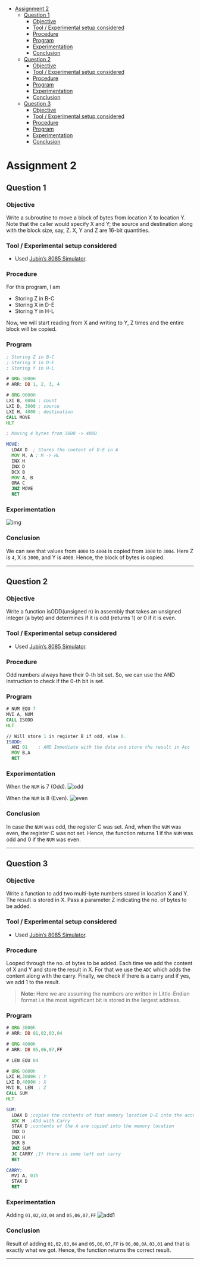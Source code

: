 - [Assignment 2](#assignment-2)
  - [Question 1](#question-1)
    - [Objective](#objective)
    - [Tool / Experimental setup considered](#tool--experimental-setup-considered)
    - [Procedure](#procedure)
    - [Program](#program)
    - [Experimentation](#experimentation)
    - [Conclusion](#conclusion)
  - [Question 2](#question-2)
    - [Objective](#objective-1)
    - [Tool / Experimental setup considered](#tool--experimental-setup-considered-1)
    - [Procedure](#procedure-1)
    - [Program](#program-1)
    - [Experimentation](#experimentation-1)
    - [Conclusion](#conclusion-1)
  - [Question 3](#question-3)
    - [Objective](#objective-2)
    - [Tool / Experimental setup considered](#tool--experimental-setup-considered-2)
    - [Procedure](#procedure-2)
    - [Program](#program-2)
    - [Experimentation](#experimentation-2)
    - [Conclusion](#conclusion-2)

# Assignment 2

## Question 1

### Objective

Write a subroutine to move a block of bytes from location X to location Y. Note that the caller would specify X and Y; the source and destination along with the block size, say, Z. X, Y and Z are 16-bit quantities.

### Tool / Experimental setup considered

- Used [Jubin’s 8085 Simulator](https://github.com/8085simulator/8085simulator.github.io).

### Procedure

For this program, I am

- Storing Z in B-C
- Storing X in D-E
- Storing Y in H-L

Now, we will start reading from X and writing to Y, Z times and the entire block will be copied.

### Program

```asm
; Storing Z in B-C
; Storing X in D-E
; Storing Y in H-L

# ORG 3000H
# ARR: DB 1, 2, 3, 4

# ORG 0000H
LXI B, 0004 ; count
LXI D, 3000 ; source
LXI H, 4000 ; destination
CALL MOVE
HLT

; Moving 4 bytes from 3000 -> 4000

MOVE:
  LDAX D  ; Stores the content of D-E in A
  MOV M, A ; M -> HL
  INX H
  INX D
  DCX B
  MOV A, B
  ORA C
  JNZ MOVE
  RET
```

### Experimentation

![img](./1.png)

### Conclusion

We can see that values from `4000` to `4004` is copied from `3000` to `3004`. Here Z is `4`, X is `3000`, and Y is `4000`. Hence, the block of bytes is copied.

<hr>

## Question 2

### Objective

Write a function isODD(unsigned n) in assembly that takes an unsigned integer (a byte) and determines if it is odd (returns 1) or 0 if it is even.

### Tool / Experimental setup considered

- Used [Jubin’s 8085 Simulator](https://github.com/8085simulator/8085simulator.github.io).

### Procedure

Odd numbers always have their 0-th bit set. So, we can use the AND instruction to check if the 0-th bit is set.

### Program

```asm
# NUM EQU 7
MVI A, NUM
CALL ISODD
HLT

// Will store 1 in register B if odd, else 0.
ISODD:
  ANI 01    ; AND Immediate with the data and store the result in Acc
  MOV B,A
  RET

```

### Experimentation

When the `NUM` is 7 (Odd).
![odd](./2_1.png)


When the `NUM` is 8 (Even).
![even](./2_2.png)

### Conclusion

In case the `NUM` was odd, the register C was set. And, when the `NUM` was even, the register C was not set. Hence, the function returns 1 if the `NUM` was odd and 0 if the `NUM` was even.

<hr>

## Question 3

### Objective

Write a function to add two multi-byte numbers stored in location X and Y. The result is stored in X. Pass a parameter Z indicating the no. of bytes to be added.

### Tool / Experimental setup considered

- Used [Jubin’s 8085 Simulator](https://github.com/8085simulator/8085simulator.github.io).

### Procedure

Looped through the no. of bytes to be added. Each time we add the content of X and Y and store the result in X. For that we use the `ADC` which adds the content along with the carry. Finally, we check if there is a carry and if yes, we add 1 to the result.

> **Note:** Here we are assuming the numbers are written in Little-Endian format i.e the most significant bit is stored in the largest address.

### Program

```asm
# ORG 3000h
# ARR: DB 01,02,03,04

# ORG 4000h
# ARR: DB 05,06,07,FF

# LEN EQU 04

# ORG 0000h
LXI H,3000H ; Y
LXI D,4000H ; X
MVI B, LEN  ; Z
CALL SUM
HLT

SUM:
  LDAX D ;copies the contents of that memory location D-E into the accumulator
  ADC M  ;ADd with Carry
  STAX D ;contents of the A are copied into the memory location
  INX D
  INX H
  DCR B
  JNZ SUM
  JC CARRY ;If there is some left out carry
  RET

CARRY:
  MVI A, 01h
  STAX D
  RET

```

### Experimentation

Adding `01,02,03,04` and `05,06,07,FF`
![add1](./3_1.png)

### Conclusion

Result of adding `01,02,03,04` and `05,06,07,FF` is `06,08,0A,03,01` and that is exactly what we got. Hence, the function returns the correct result.

<hr>
